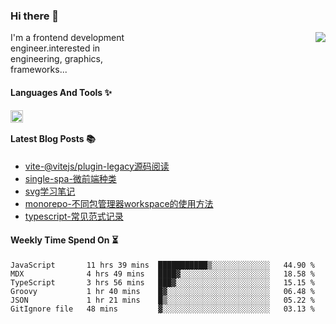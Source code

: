 <!--
**zhaohuanyuu/zhaohuanyuu** is a ✨ _special_ ✨ repository because its `README.md` (this file) appears on your GitHub profile.
-->

### Hi there 👋

<picture>
  <source media="(prefers-color-scheme: dark)" srcset="https://github-readme-stats.vercel.app/api?username=zhaohuanyuu&count_private=true&show_icons=true&theme=city_lights&hide_title=true">
  <img align="right" src="https://github-readme-stats.vercel.app/api?username=zhaohuanyuu&count_private=true&show_icons=true&hide_title=true">
</picture>

<p align="left" style="width:40%">I'm a frontend development engineer.interested in engineering, graphics, frameworks...</p>

#### Languages And Tools ✨

<img align="left" height="20" src="https://skillicons.dev/icons?i=js,ts,nodejs,rust,react,vue,svelte,gatsby,graphql,nestjs" />

</br>

#### Latest Blog Posts 📚
<!-- BLOG-POST-LIST:START -->
- [vite-@vitejs/plugin-legacy源码阅读](https://auu.zone/post/vite-legacy)
- [single-spa-微前端种类](https://auu.zone/post/single-spa-note)
- [svg学习笔记](https://auu.zone/post/svg-note)
- [monorepo-不同包管理器workspace的使用方法](https://auu.zone/post/workspace)
- [typescript-常见范式记录](https://auu.zone/post/ts-pattern)
<!-- BLOG-POST-LIST:END -->

#### Weekly Time Spend On ⏳
<!--START_SECTION:waka-->

```text
JavaScript       11 hrs 39 mins  ███████████▒░░░░░░░░░░░░░   44.90 %
MDX              4 hrs 49 mins   ████▓░░░░░░░░░░░░░░░░░░░░   18.58 %
TypeScript       3 hrs 56 mins   ███▓░░░░░░░░░░░░░░░░░░░░░   15.15 %
Groovy           1 hr 40 mins    █▓░░░░░░░░░░░░░░░░░░░░░░░   06.48 %
JSON             1 hr 21 mins    █▒░░░░░░░░░░░░░░░░░░░░░░░   05.22 %
GitIgnore file   48 mins         ▓░░░░░░░░░░░░░░░░░░░░░░░░   03.13 %
```

<!--END_SECTION:waka-->
